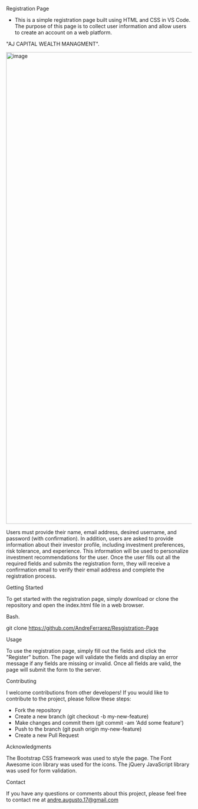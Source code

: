 Registration Page  

- This is a simple registration page built using HTML and CSS in VS Code. The purpose of this page is to collect user information and allow users to create an account on a web platform.


"AJ CAPITAL WEALTH MANAGMENT".



<img width="1280" alt="image" src="https://user-images.githubusercontent.com/81924112/226208591-41ff3a75-ace4-49ce-b86a-1272252adc12.png">


Users must provide their name, email address, desired username, and password (with confirmation). In addition, users are asked to provide information about their investor profile, including investment preferences, risk tolerance, and experience. This information will be used to personalize investment recommendations for the user. Once the user fills out all the required fields and submits the registration form, they will receive a confirmation email to verify their email address and complete the registration process.


Getting Started

To get started with the registration page, simply download or clone the repository and open the index.html file in a web browser.

Bash.

git clone https://github.com/AndreFerrarez/Resgistration-Page


Usage

To use the registration page, simply fill out the fields and click the "Register" button. 
The page will validate the fields and display an error message if any fields are missing or invalid. 
Once all fields are valid, the page will submit the form to the server.


Contributing

I welcome contributions from other developers! If you would like to contribute to the project, 
please follow these steps:

- Fork the repository
- Create a new branch (git checkout -b my-new-feature)
- Make changes and commit them (git commit -am 'Add some feature')
- Push to the branch (git push origin my-new-feature)
- Create a new Pull Request

Acknowledgments

The Bootstrap CSS framework was used to style the page.
The Font Awesome icon library was used for the icons.
The jQuery JavaScript library was used for form validation.


Contact

If you have any questions or comments about this project, 
please feel free to contact me at andre.augusto.17@gmail.com





